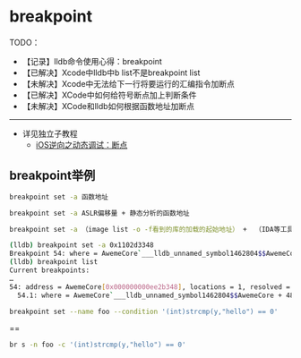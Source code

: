 # breakpoint

TODO：

* 【记录】lldb命令使用心得：breakpoint
* 【已解决】Xcode中lldb中b list不是breakpoint list
* 【未解决】Xcode中无法给下一行将要运行的汇编指令加断点
* 【已解决】XCode中如何给符号断点加上判断条件
* 【未解决】XCode和lldb如何根据函数地址加断点

---

* 详见独立子教程
  * [iOS逆向之动态调试：断点](https://book.crifan.org/books/ios_re_debug_breakpoint/website/)

## breakpoint举例

```bash
breakpoint set -a 函数地址

breakpoint set -a ASLR偏移量 + 静态分析的函数地址

breakpoint set -a （image list -o -f看到的库的加载的起始地址） +  （IDA等工具）静态分析的函数地址
```

```bash
(lldb) breakpoint set -a 0x1102d3348
Breakpoint 54: where = AwemeCore`___lldb_unnamed_symbol1462804$$AwemeCore + 480, address = 0x00000001102d3348
(lldb) breakpoint list
Current breakpoints:
…
54: address = AwemeCore[0x000000000ee2b348], locations = 1, resolved = 1, hit count = 0
  54.1: where = AwemeCore`___lldb_unnamed_symbol1462804$$AwemeCore + 480, address = 0x00000001102d3348, resolved, hit count = 0
```

```bash
breakpoint set --name foo --condition '(int)strcmp(y,"hello") == 0'
```

==

```bash
br s -n foo -c '(int)strcmp(y,"hello") == 0'
```
